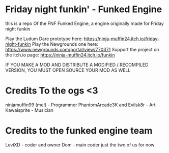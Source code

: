  # Friday night funkin' - Funked Engine
   this is a repo Of the FNF Funked Engine, a engine originally made for Friday night funkin
   
   Play the Ludum Dare prototype here: https://ninja-muffin24.itch.io/friday-night-funkin Play the Newgrounds one here: https://www.newgrounds.com/portal/view/770371 Support the project on the itch.io page: https://ninja-muffin24.itch.io/funkin

IF YOU MAKE A MOD AND DISTRIBUTE A MODIFIED / RECOMPILED VERSION, YOU MUST OPEN SOURCE YOUR MOD AS WELL

# Credits To the ogs <3
ninjamuffin99 (me!) - Programmer
PhantomArcade3K and Evilsk8r - Art
Kawaisprite - Musician
# Credits to the funked engine team
LeviXD - coder and owner
Dom - main coder 
 just the two of us for now
  
 
